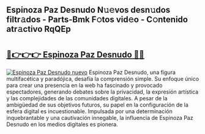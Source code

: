 ## Espinoza Paz Desnudo N𝚞𝚎vos desn𝚞dos filtr𝚊dos - Parts-Bmk F𝚘tos vid𝚎o - C𝚘ntenido atr𝚊ctivo RqQEp

# <h2><a href="http://mbdrxzr.tromn.icu/?c=Espinoza+Paz+Desnudo">🔗👉👉👉 Espinoza Paz Desnudo 🔗🔗</a></h2>

[![Espinoza Paz Desnudo nuevo](https://i.imgur.com/pEAQMta.gif)](http://mbdrxzr.tromn.icu/?c=Espinoza+Paz+Desnudo)
Espinoza Paz Desnudo, una figura multifacética y paradójica, desafía la comprensión simple. Su enfoque único para crear una presencia en la web ha fascinado y provocado espectadores, generando debates sobre la privacidad, la expresión artística y las complejidades de las comunidades digitales. A pesar de la ambigüedad de sus objetivos futuros, su papel en la configuración de la esfera digital es incuestionable. Impulsada por una determinación inquebrantable y una cautivación innegable, la influencia de Espinoza Paz Desnudo en los medios digitales es pionera.

